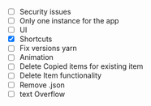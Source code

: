 - [ ] Security issues
- [ ] Only one instance for the app
- [ ] UI
- [x] Shortcuts
- [ ] Fix versions yarn
- [ ] Animation
- [ ] Delete Copied items for existing item
- [ ] Delete Item functionality
- [ ] Remove .json
- [ ] text Overflow
